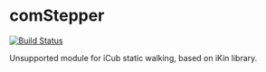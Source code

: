 comStepper
==========
[![Build Status](https://travis-ci.org/robotology-playground/comStepper.svg?branch=master)](https://travis-ci.org/robotology-playground/comStepper) 

Unsupported module for iCub static walking, based on iKin library. 
